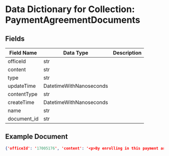 # Data Dictionary for Collection: PaymentAgreementDocuments
## Fields
| Field Name | Data Type | Description |
|------------|-----------|-------------|
| officeId | str | |
| content | str | |
| type | str | |
| updateTime | DatetimeWithNanoseconds | |
| contentType | str | |
| createTime | DatetimeWithNanoseconds | |
| name | str | |
| document_id | str | |

## Example Document
```json
{'officeId': '17005176', 'content': '<p>By enrolling in this payment arrangement, I authorize Advanced DDS to charge the debit/credit card for the amount and terms as indicated above. I agree to promptly update Advanced DDS before my next payment is due if there are any changes to the card on file, including but not limited to: card decline, insufficient funds, card expiration, account closure, card replacement, etc. I authorize Advanced DDS to contact me regarding any failed payment, and understand that failure to make a monthly payment as scheduled may result in my account being turned over to an attorney or agency for collection and additional legal fees may apply.</p>', 'type': 'default', 'updateTime': DatetimeWithNanoseconds(2023, 5, 4, 23, 30, 10, 356000, tzinfo=datetime.timezone.utc), 'contentType': 'text/html', 'createTime': DatetimeWithNanoseconds(2023, 5, 4, 23, 30, 10, 356000, tzinfo=datetime.timezone.utc), 'name': 'default', 'document_id': 'QpBLf1K7vmBtikuG2uvj'}
```
